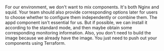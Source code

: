 For our environment, we don't want to mix components. It's both Nginx and squid. Your team should also provide corresponding options later for users to choose whether to configure them independently or combine them.
The appd component isn't essential for us. But if possible, we can install it according to the standard mode, and then maybe obtain some corresponding monitoring information. Also, you don't need to build the image because we already have the image. You just need to push out your components using Terraform.
